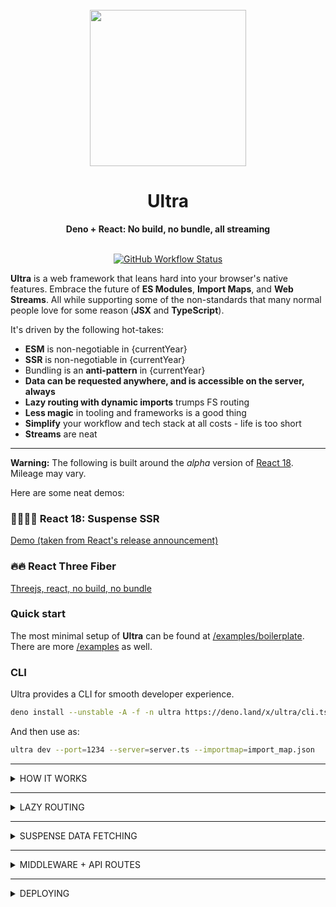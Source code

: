 <div align="center">
  <br />
  <img src="https://dweb.link/ipfs/bafkreiah6lyqltjzmqaggn3iang6sip7tnbotvxyqeg6zgrem6wqniegfm" height="250" />
  <h1>Ultra</h1>
  <strong>Deno + React: No build, no bundle, all streaming</strong>
  <br /><br />

[![GitHub Workflow Status][actions-badge]][actions]

</div>

**Ultra** is a web framework that leans hard into your browser's native
features. Embrace the future of **ES Modules**, **Import Maps**, and **Web
Streams**. All while supporting some of the non-standards that many normal
people love for some reason (**JSX** and **TypeScript**).

It's driven by the following hot-takes:

- **ESM** is non-negotiable in {currentYear}
- **SSR** is non-negotiable in {currentYear}
- Bundling is an **anti-pattern** in {currentYear}
- **Data can be requested anywhere, and is accessible on the server, always**
- **Lazy routing with dynamic imports** trumps FS routing
- **Less magic** in tooling and frameworks is a good thing
- **Simplify** your workflow and tech stack at all costs - life is too short
- **Streams** are neat

---

**Warning:** The following is built around the _alpha_ version of
[React 18](https://reactjs.org/blog/2021/06/08/the-plan-for-react-18.html).
Mileage may vary.

Here are some neat demos:

### 👩‍🚀👨‍🚀 React 18: Suspense SSR

[Demo (taken from React's release announcement)](https://react18.ultrajs.dev)

### 🔥🔥 React Three Fiber

[Threejs, react, no build, no bundle](https://threejs.ultrajs.dev/)

### Quick start

The most minimal setup of **Ultra** can be found at
[/examples/boilerplate](https://github.com/exhibitionist-digital/ultra/tree/master/examples/boilerplate).
There are more
[/examples](https://github.com/exhibitionist-digital/ultra/tree/master/examples)
as well.

### CLI

Ultra provides a CLI for smooth developer experience.

```sh
deno install --unstable -A -f -n ultra https://deno.land/x/ultra/cli.ts
```

And then use as:

```sh
ultra dev --port=1234 --server=server.ts --importmap=import_map.json
```

---

<details><summary>HOW IT WORKS</summary>

<br/>

Everything is ES Modules. Server side rendering is default. Have the quickest
TTFB by using the React streaming server renderer.

```bash
# HTTP/2 200

* Received 1259 B chunk
* Received 1989 B chunk
* Received 552 B chunk
```

[Import Maps](https://github.com/WICG/import-maps) are used to manage 3rd party
dependencies. No bundling, building or complex package managers needed.

```js
{
  "imports": {
    "react": "https://esm.sh/react@alpha",
    "react-dom": "https://esm.sh/react-dom@alpha"
  }
}
```

**Under the hood:** We use [esbuild](https://esbuild.github.io) +
[SWC](https://swc.rs) to transpile jsx/tsx in realtime. Your single ES modules
stay single ES modules, but as minified vanilla js, with your import maps
inlined.

**Note:** In development, modules are transpiled every request. In production,
transpiled modules are stored in an LRU cache. 👍

</details>

---

<details><summary>LAZY ROUTING</summary>

<br/>

Stop poking around at your filesystem. Routing can be defined anywhere in your
app, and dynamic imports will ensure only relevant route files are downloaded at
any given time.

Powered by [Wouter](https://github.com/molefrog/wouter). Ah, what a breath of
fresh air...

All Wouter hooks and functionality is supported:
[Wouter docs](https://github.com/molefrog/wouter#wouter-api)

```js
import React, { Suspense } from "react";
import { Route } from "wouter";

const Home = lazy(() => import("./home.jsx"));

const App = () => {
  return (
    <Route path="/">
      <Suspense fallback={<Loading />}>
        <Home />
      </Suspense>
    </Route>
  );
};
```

</details>

---

<details><summary>SUSPENSE DATA FETCHING</summary>

<br/>

[SWR](https://github.com/vercel/swr) lets us fetch data anywhere in our
components, works with Suspense everywhere.

Ultra uses the brand new SWR-1.0.0. This allows building of a cache server side,
and repopulating on client side. Please see example
[here](https://github.com/exhibitionist-digital/ultra/blob/master/examples/ultra-website/src/app.jsx#L5).

SWR options are supported:
[SWR docs](https://swr.vercel.app/docs/options#options)

```js
import { SWRConfig } from "swr";
import ultraCache from "ultra/cache";

const options = (cache) => ({
  provider: () => ultraCache(cache),
  suspense: true,
});

const Ultra = ({ cache }) => {
  return (
    <SWRConfig value={options(cache)}>
      <h1>Hello World</h1>
    </SWRConfig>
  );
};
```

</details>

---

<details><summary>MIDDLEWARE + API ROUTES</summary>

<br/>

Ultra is powered by the mighty [Oak](https://github.com/oakserver/oak). We
expose both the `app` and `router`, which can be configured for any custom
middleware or routing your app might need.

[Oak docs](https://github.com/oakserver/oak#application-middleware-and-context)

```js
import ultra, { app } from "https://deno.land/x/ultra@v0.6/mod.ts";

// logger middleware
app.use(async (context, next) => {
  await next();
  const rt = context.response.headers.get("X-Response-Time");
  console.log(`${context.request.method} ${context.request.url} - ${rt}`);
});

await ultra({
  importmap: await Deno.readTextFile("importmap.json"),
});
```

Custom routes can all be added, helpful for API's.

```js
import ultra, { router } from "https://deno.land/x/ultra@v0.6/mod.ts";

// example API route
router.get("/api/:slug", async (context) => {
  // ...
});

await ultra({
  importmap: await Deno.readTextFile("importmap.json"),
});
```

</details>

---

<details><summary>DEPLOYING</summary>

<br/>

**Classic deployment:** Ultra can be deployed via Docker. Here is an example
Dockerfile which uses the official Denoland image.

```bash
FROM denoland/deno:1.14.0

EXPOSE 3000 

RUN apt-get update && apt-get -y install make

WORKDIR /

COPY . .

RUN make cache

CMD ["make", "start"]
```

---

We are currently working on support for [Deno Deploy](https://deno.com/deploy),
[Cloudflare Workers](https://workers.cloudflare.com/), and
[Vercel](https://vercel.com/). Keen to help? Open a PR, please! 🙏

</details>

[docs-badge]: https://img.shields.io/github/v/release/exhibitionist-digital/ultra?label=Docs&logo=deno&style=for-the-badge&color=B06892&
[docs]: https://doc.deno.land/https/deno.land/x/ultra/mod.js&
[actions-badge]: https://img.shields.io/github/workflow/status/exhibitionist-digital/ultra/fmt%20+%20lint?style=for-the-badge&color=53A3D3&logo=github&label=
[actions]: https://github.com/exhibitionist-digital/ultra/actions
